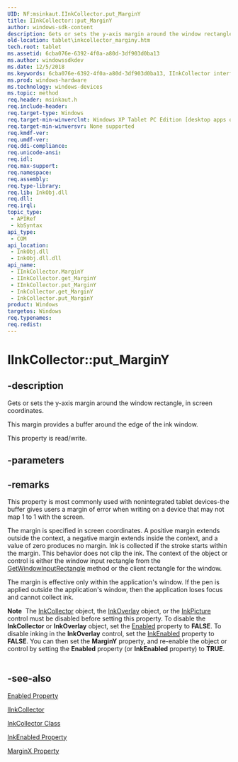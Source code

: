 ```yaml
---
UID: NF:msinkaut.IInkCollector.put_MarginY
title: IInkCollector::put_MarginY
author: windows-sdk-content
description: Gets or sets the y-axis margin around the window rectangle, in screen coordinates.This margin provides a buffer around the edge of the ink window.
old-location: tablet\inkcollector_marginy.htm
tech.root: tablet
ms.assetid: 6cba076e-6392-4f0a-a80d-3df903d0ba13
ms.author: windowssdkdev
ms.date: 12/5/2018
ms.keywords: 6cba076e-6392-4f0a-a80d-3df903d0ba13, IInkCollector interface [Tablet PC],MarginY property, IInkCollector.MarginY, IInkCollector.put_MarginY, IInkCollector::MarginY, IInkCollector::get_MarginY, IInkCollector::put_MarginY, InkCollector.get_MarginY, InkCollector.put_MarginY, MarginY property [Tablet PC], MarginY property [Tablet PC],IInkCollector interface, msinkaut/IInkCollector::MarginY, msinkaut/IInkCollector::get_MarginY, msinkaut/IInkCollector::put_MarginY, put_MarginY, tablet.inkcollector_marginy
ms.prod: windows-hardware
ms.technology: windows-devices
ms.topic: method
req.header: msinkaut.h
req.include-header: 
req.target-type: Windows
req.target-min-winverclnt: Windows XP Tablet PC Edition [desktop apps only]
req.target-min-winversvr: None supported
req.kmdf-ver: 
req.umdf-ver: 
req.ddi-compliance: 
req.unicode-ansi: 
req.idl: 
req.max-support: 
req.namespace: 
req.assembly: 
req.type-library: 
req.lib: InkObj.dll
req.dll: 
req.irql: 
topic_type:
 - APIRef
 - kbSyntax
api_type:
 - COM
api_location:
 - InkObj.dll
 - InkObj.dll.dll
api_name:
 - IInkCollector.MarginY
 - IInkCollector.get_MarginY
 - IInkCollector.put_MarginY
 - InkCollector.get_MarginY
 - InkCollector.put_MarginY
product: Windows
targetos: Windows
req.typenames: 
req.redist: 
---
```


# IInkCollector::put_MarginY


## -description



Gets or sets the y-axis margin around the window rectangle, in screen coordinates.

This margin provides a buffer around the edge of the ink window.



This property is read/write.


## -parameters


## -remarks



This property is most commonly used with nonintegrated tablet devices-the buffer gives users a margin of error when writing on a device that may not map 1 to 1 with the screen.

The margin is specified in screen coordinates. A positive margin extends outside the context, a negative margin extends inside the context, and a value of zero produces no margin. Ink is collected if the stroke starts within the margin. This behavior does not clip the ink. The context of the object or control is either the window input rectangle from the <a href="https://msdn.microsoft.com/0f47b4c7-7ba1-44a6-8f62-9e97c318bd2c">GetWindowInputRectangle</a> method or the client rectangle for the window.

The margin is effective only within the application's window. If the pen is applied outside the application's window, then the application loses focus and cannot collect ink.

<div class="alert"><b>Note</b>  The <a href="https://msdn.microsoft.com/189f430e-9d00-4e29-bb8c-8ac195896793">InkCollector</a> object, the <a href="https://msdn.microsoft.com/61191ab3-075e-458b-9e0f-4bc255687b3c">InkOverlay</a> object, or the <a href="https://msdn.microsoft.com/e9fa6807-6e2a-44ec-9b8f-a560185e4367">InkPicture</a> control must be disabled before setting this property. To disable the <b>InkCollector</b> or <b>InkOverlay</b> object, set the <a href="https://msdn.microsoft.com/ab55a399-1990-4cfc-a4ab-834a5db8d7a9">Enabled</a> property to <b>FALSE</b>. To disable inking in the <b>InkOverlay</b> control, set the <a href="https://msdn.microsoft.com/3af59de9-0239-47ab-b3b3-1f1baecb169f">InkEnabled</a> property to <b>FALSE</b>. You can then set the <b>MarginY</b> property, and re-enable the object or control by setting the <b>Enabled</b> property (or <b>InkEnabled</b> property) to <b>TRUE</b>.</div>
<div> </div>



## -see-also




<a href="https://msdn.microsoft.com/ab55a399-1990-4cfc-a4ab-834a5db8d7a9">Enabled Property</a>



<a href="https://msdn.microsoft.com/4E539E4F-2E7F-44ED-A8D0-650BCAFDFAFB">IInkCollector</a>



<a href="https://msdn.microsoft.com/189f430e-9d00-4e29-bb8c-8ac195896793">InkCollector Class</a>



<a href="https://msdn.microsoft.com/3af59de9-0239-47ab-b3b3-1f1baecb169f">InkEnabled Property</a>



<a href="https://msdn.microsoft.com/d128fb84-f3cb-4e10-8764-ccb060841383">MarginX Property</a>
 

 

